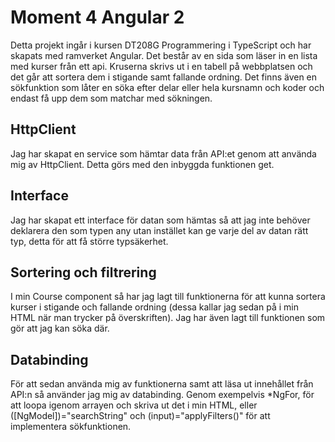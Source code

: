 # Moment 4 Angular 2
Detta projekt ingår i kursen DT208G Programmering i TypeScript och har skapats med ramverket Angular. Det består av en sida som läser in en lista med kurser från ett api. Kruserna skrivs ut i en tabell på webbplatsen och det går att sortera dem i stigande samt fallande ordning. Det finns även en sökfunktion som låter en söka efter delar eller hela kursnamn och koder och endast få upp dem som matchar med sökningen. 

## HttpClient
Jag har skapat en service som hämtar data från API:et genom att använda mig av HttpClient. Detta görs med den inbyggda funktionen get.

## Interface
Jag har skapat ett interface för datan som hämtas så att jag inte behöver deklarera den som typen any utan instället kan ge varje del av datan rätt typ, detta för att få större typsäkerhet.  

## Sortering och filtrering
I min Course component så har jag lagt till funktionerna för att kunna sortera kurser i stigande och fallande ordning (dessa kallar jag sedan på i min HTML när man trycker på överskriften). Jag har även lagt till funktionen som gör att jag kan söka där. 

## Databinding
För att sedan använda mig av funktionerna samt att läsa ut innehållet från API:n så använder jag mig av databinding. Genom exempelvis *NgFor, för att loopa igenom arrayen och skriva ut det i min HTML, eller ([NgModel])="searchString" och (input)="applyFilters()" för att implementera sökfunktionen.



